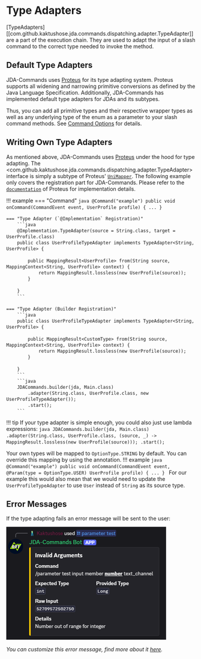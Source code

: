 # Type Adapters
[TypeAdapters][[com.github.kaktushose.jda.commands.dispatching.adapter.TypeAdapter]]
are a part of the execution chain. They are used to adapt the input of a slash command to the correct type needed to invoke the method.

## Default Type Adapters
JDA-Commands uses [Proteus](https://github.com/Kaktushose/proteus) for its type adapting system. Proteus supports all
widening and narrowing primitive conversions as defined by the Java Language Specification. Additionally, JDA-Commands
has implemented default type adapters for JDAs <GuildChannel>
and its subtypes.

Thus, you can add all primitive types and their respective wrapper types as well as any underlying type of the 
<OptionType> enum
as a parameter to your slash command methods. See [Command Options](../interactions/commands.md#command-options)
for details.

## Writing Own Type Adapters
As mentioned above, JDA-Commands uses [Proteus](https://github.com/Kaktushose/proteus) under the hood for type adapting.
The <com.github.kaktushose.jda.commands.dispatching.adapter.TypeAdapter> interface is simply a subtype of Proteus' [`UniMapper`](https://kaktushose.github.io/proteus/javadocs/snapshot/io.github.kaktushose.proteus/io/github/kaktushose/proteus/mapping/Mapper.UniMapper.html).
The following example only covers the registration part for JDA-Commands. Please refer to the [`documentation`](https://kaktushose.github.io/proteus/wiki/)
of Proteus for implementation details. 

!!! example
    === "Command"
        ```java
        @Command("example")
        public void onCommand(CommandEvent event, UserProfile profile) {
            ...
        }
        ```

    === "Type Adapter (`@Implementation` Registration)"
        ```java
        @Implementation.TypeAdapter(source = String.class, target = UserProfile.class)
        public class UserProfileTypeAdapter implements TypeAdapter<String, UserProfile> {
            
            public MappingResult<UserProfile> from(String source, MappingContext<String, UserProfile> context) {
                return MappingResult.lossless(new UserProfile(source));
            }

        }
        ```

    === "Type Adapter (Builder Registration)"
        ```java
        public class UserProfileTypeAdapter implements TypeAdapter<String, UserProfile> {
            
            public MappingResult<CustomType> from(String source, MappingContext<String, UserProfile> context) {
                return MappingResult.lossless(new UserProfile(source));
            }

        }
        ```
        ```java
        JDACommands.builder(jda, Main.class)
            .adapter(String.class, UserProfile.class, new UserProfileTypeAdapter());
            .start();
        ```

!!! tip
    If your type adapter is simple enough, you could also just use lambda expressions: 
    ```java
    JDACommands.builder(jda, Main.class)
        .adapter(String.class, UserProfile.class, (source, _) -> MappingResult.lossless(new UserProfile(source)));
        .start();
    ```


Your own types will be mapped to `OptionType.STRING` by default. You can
override this mapping by using the <Param>
annotation.
!!! example
    ```java
    @Command("example")
    public void onCommand(CommandEvent event, @Param(type = OptionType.USER) UserProfile profile) {
        ...
    }
    ```
For our example this would also mean that we would need to update the `UserProfileTypeAdapter` to use `User` instead of
`String` as its source type. 

## Error Messages

If the type adapting fails an error message will be sent to the user:

![Type Adapter Error Message](../assets/adapter.png)

_You can customize this error message, find more about it [here](../misc/error-handling.md#error-messages)._
